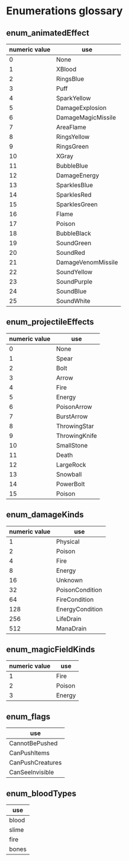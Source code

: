 # Enumerations glossary

## enum_animatedEffect

|numeric value|use|
|--|--|
|0|None|
|1|XBlood|
|2|RingsBlue|
|3|Puff|
|4|SparkYellow|
|5|DamageExplosion|
|6|DamageMagicMissile|
|7|AreaFlame|
|8|RingsYellow|
|9|RingsGreen|
|10|XGray|
|11|BubbleBlue|
|12|DamageEnergy|
|13|SparklesBlue|
|14|SparklesRed|
|15|SparklesGreen|
|16|Flame|
|17|Poison|
|18|BubbleBlack|
|19|SoundGreen|
|20|SoundRed|
|21|DamageVenomMissile|
|22|SoundYellow|
|23|SoundPurple|
|24|SoundBlue|
|25|SoundWhite|
	
## enum_projectileEffects

|numeric value|use|
|--|--|
|0|None|
|1|Spear|
|2|Bolt|
|3|Arrow|
|4|Fire|
|5|Energy|
|6|PoisonArrow|
|7|BurstArrow|
|8|ThrowingStar|
|9|ThrowingKnife|
|10|SmallStone|
|11|Death|
|12|LargeRock|
|13|Snowball|
|14|PowerBolt|
|15|Poison|

## enum_damageKinds

|numeric value|use|
|--|--|
|1|Physical|
|2|Poison|
|4|Fire|
|8|Energy|
|16|Unknown|
|32|PoisonCondition|
|64|FireCondition|
|128|EnergyCondition|
|256|LifeDrain|
|512|ManaDrain|

## enum_magicFieldKinds

|numeric value|use|
|--|--|
|1|Fire|
|2|Poison|
|3|Energy|

## enum_flags

|use|
|--|
|CannotBePushed|
|CanPushItems|
|CanPushCreatures|
|CanSeeInvisible|

## enum_bloodTypes
|use|
|--|
|blood|
|slime|
|fire|
|bones|